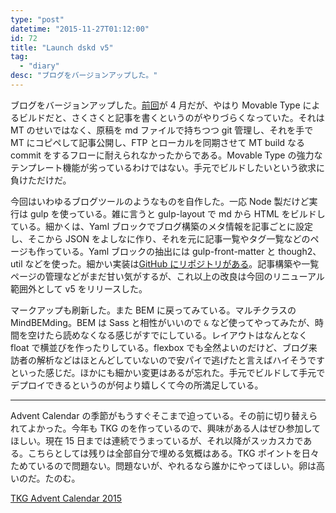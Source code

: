 ```yaml
---
type: "post"
datetime: "2015-11-27T01:12:00"
id: 72
title: "Launch dskd v5"
tag:
  - "diary"
desc: "ブログをバージョンアップした。"
---
```


ブログをバージョンアップした。[前回](/archives/65.html)が 4 月だが、やはり Movable Type によるビルドだと、さくさくと記事を書くというのがやりづらくなっていた。それは MT のせいではなく、原稿を md ファイルで持ちつつ git 管理し、それを手で MT にコピペして記事公開し、FTP とローカルを同期させて MT build なる commit をするフローに耐えられなかったからである。Movable Type の強力なテンプレート機能が劣っているわけではない。手元でビルドしたいという欲求に負けただけだ。

今回はいわゆるブログツールのようなものを自作した。一応 Node 製だけど実行は gulp を使っている。雑に言うと gulp-layout で md から HTML をビルドしている。細かくは、Yaml ブロックでブログ構築のメタ情報を記事ごとに設定し、そこから JSON をよしなに作り、それを元に記事一覧やタグ一覧などのページも作っている。Yaml ブロックの抽出には gulp-front-matter と though2、util などを使った。細かい実装は[GitHub にリポジトリがある](https://github.com/oti/dskd)。記事構築や一覧ページの管理などがまだ甘い気がするが、これ以上の改良は今回のリニューアル範囲外として v5 をリリースした。

マークアップも刷新した。また BEM に戻ってみている。マルチクラスの MindBEMding。BEM は Sass と相性がいいので `&` など使ってやってみたが、時間を空けたら読めなくなる感じがすでにしている。レイアウトはなんとなく float で横並びを作ったりしている。flexbox でも全然よいのだけど、ブログ来訪者の解析などはほとんどしていないので安パイで逃げたと言えばハイそうですといった感じだ。ほかにも細かい変更はあるが忘れた。手元でビルドして手元でデプロイできるというのが何より嬉しくて今の所満足している。

---

Advent Calendar の季節がもうすぐそこまで迫っている。その前に切り替えられてよかった。今年も TKG のを作っているので、興味がある人はぜひ参加してほしい。現在 15 日までは連続でうまっているが、それ以降がスッカスカである。こちらとしては残りは全部自分で埋める気概はある。TKG ポイントを日々ためているので問題ない。問題ないが、やれるなら誰かにやってほしい。卵は高いのだ。たのむ。

[TKG Advent Calendar 2015](http://www.adventar.org/calendars/720)
